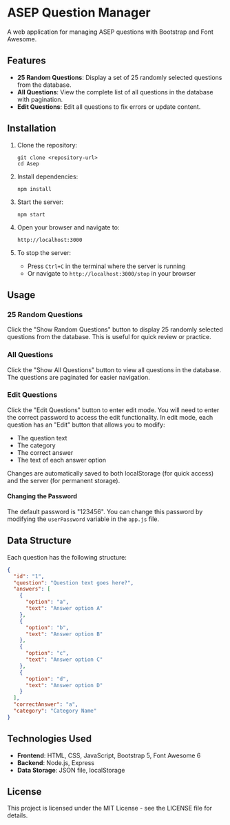 # ASEP Question Manager

A web application for managing ASEP questions with Bootstrap and Font Awesome.

## Features

- **25 Random Questions**: Display a set of 25 randomly selected questions from the database.
- **All Questions**: View the complete list of all questions in the database with pagination.
- **Edit Questions**: Edit all questions to fix errors or update content.

## Installation

1. Clone the repository:
   ```
   git clone <repository-url>
   cd Asep
   ```

2. Install dependencies:
   ```
   npm install
   ```

3. Start the server:
   ```
   npm start
   ```

4. Open your browser and navigate to:
   ```
   http://localhost:3000
   ```

5. To stop the server:
   - Press `Ctrl+C` in the terminal where the server is running
   - Or navigate to `http://localhost:3000/stop` in your browser

## Usage

### 25 Random Questions
Click the "Show Random Questions" button to display 25 randomly selected questions from the database. This is useful for quick review or practice.

### All Questions
Click the "Show All Questions" button to view all questions in the database. The questions are paginated for easier navigation.

### Edit Questions
Click the "Edit Questions" button to enter edit mode. You will need to enter the correct password to access the edit functionality. In edit mode, each question has an "Edit" button that allows you to modify:
- The question text
- The category
- The correct answer
- The text of each answer option

Changes are automatically saved to both localStorage (for quick access) and the server (for permanent storage).

#### Changing the Password
The default password is "123456". You can change this password by modifying the `userPassword` variable in the `app.js` file.

## Data Structure

Each question has the following structure:
```json
{
  "id": "1",
  "question": "Question text goes here?",
  "answers": [
    {
      "option": "a",
      "text": "Answer option A"
    },
    {
      "option": "b",
      "text": "Answer option B"
    },
    {
      "option": "c",
      "text": "Answer option C"
    },
    {
      "option": "d",
      "text": "Answer option D"
    }
  ],
  "correctAnswer": "a",
  "category": "Category Name"
}
```

## Technologies Used

- **Frontend**: HTML, CSS, JavaScript, Bootstrap 5, Font Awesome 6
- **Backend**: Node.js, Express
- **Data Storage**: JSON file, localStorage

## License

This project is licensed under the MIT License - see the LICENSE file for details.
